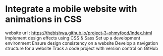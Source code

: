 # Integrate a mobile website with animations in CSS
website url : https://thebishwa.github.io/project-3-ohmyfood/index.html
Implement design effects using CSS & Sass
Set up a development environment
Ensure design consistency on a website
Develop a navigation structure for a website
Track a code project with version control on GitHub
